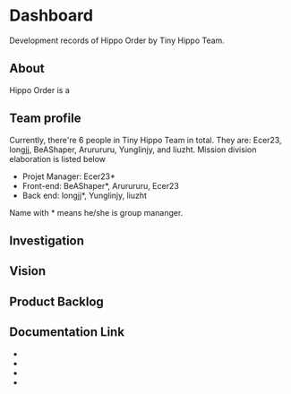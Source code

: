 # Dashboard

Development records of Hippo Order by Tiny Hippo Team.

## About

Hippo Order is a 

## Team profile

Currently, there're 6 people in Tiny Hippo Team in total. They are: Ecer23, longjj, BeAShaper, Arurururu, Yunglinjy, and liuzht. Mission division elaboration is listed below

- Projet Manager: Ecer23*
- Front-end: BeAShaper*, Arurururu, Ecer23
- Back end: longjj*, Yunglinjy, liuzht

Name with * means he/she is group mananger.

## Investigation

## Vision

## Product Backlog

## Documentation Link

- []()
- []()
- []()
- []()